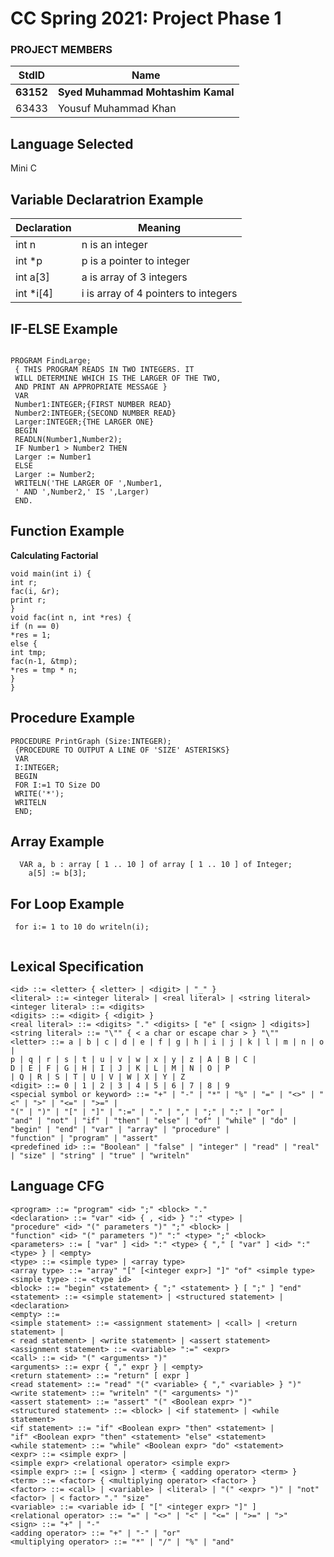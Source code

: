 # CC Spring 2021: Project Phase 1 #
### PROJECT MEMBERS ###
StdID | Name
------------ | -------------
**63152** | **Syed Muhammad Mohtashim Kamal**
63433 | Yousuf Muhammad Khan


## Language Selected ##
Mini C

## Variable Declaratrion Example ##

**Declaration** | **Meaning**
------------ | -------------
int n | n is an integer
int *p| p is a pointer to integer
int a[3]| a is array of 3 integers
int *i[4]| i is array of 4 pointers to integers

## IF-ELSE Example ##
```

PROGRAM FindLarge;
 { THIS PROGRAM READS IN TWO INTEGERS. IT
 WILL DETERMINE WHICH IS THE LARGER OF THE TWO,
 AND PRINT AN APPROPRIATE MESSAGE }
 VAR
 Number1:INTEGER;{FIRST NUMBER READ}
 Number2:INTEGER;{SECOND NUMBER READ}
 Larger:INTEGER;{THE LARGER ONE}
 BEGIN
 READLN(Number1,Number2);
 IF Number1 > Number2 THEN
 Larger := Number1
 ELSE
 Larger := Number2;
 WRITELN('THE LARGER OF ',Number1,
 ' AND ',Number2,' IS ',Larger)
 END. 
 ```
## Function Example ##

**Calculating Factorial**
```
void main(int i) {
int r;
fac(i, &r);
print r;
}
void fac(int n, int *res) {
if (n == 0)
*res = 1;
else {
int tmp;
fac(n-1, &tmp);
*res = tmp * n;
}
}  
```

## Procedure Example ##
```
PROCEDURE PrintGraph (Size:INTEGER);
 {PROCEDURE TO OUTPUT A LINE OF 'SIZE' ASTERISKS}
 VAR
 I:INTEGER;
 BEGIN
 FOR I:=1 TO Size DO
 WRITE('*');
 WRITELN
 END; 

```
## Array Example ##
```
  VAR a, b : array [ 1 .. 10 ] of array [ 1 .. 10 ] of Integer;
    a[5] := b[3];    
```
## For Loop Example ##
```
 for i:= 1 to 10 do writeln(i);
 
```

## Lexical Specification ##
```
<id> ::= <letter> { <letter> | <digit> | "_" }
<literal> ::= <integer literal> | <real literal> | <string literal>
<integer literal> ::= <digits>
<digits> ::= <digit> { <digit> }
<real literal> ::= <digits> "." <digits> [ "e" [ <sign> ] <digits>]
<string literal> ::= "\"" { < a char or escape char > } "\""
<letter> ::= a | b | c | d | e | f | g | h | i | j | k | l | m | n | o |
p | q | r | s | t | u | v | w | x | y | z | A | B | C |
D | E | F | G | H | I | J | K | L | M | N | O | P
| Q | R | S | T | U | V | W | X | Y | Z
<digit> ::= 0 | 1 | 2 | 3 | 4 | 5 | 6 | 7 | 8 | 9
<special symbol or keyword> ::= "+" | "-" | "*" | "%" | "=" | "<>" | "<" | ">" | "<=" | ">=" |
"(" | ")" | "[" | "]" | ":=" | "." | "," | ";" | ":" | "or" |
"and" | "not" | "if" | "then" | "else" | "of" | "while" | "do" |
"begin" | "end" | "var" | "array" | "procedure" |
"function" | "program" | "assert"
<predefined id> ::= "Boolean" | "false" | "integer" | "read" | "real" | "size" | "string" | "true" | "writeln" 
```
## Language CFG ##
```
<program> ::= "program" <id> ";" <block> "."
<declaration> ::= "var" <id> { , <id> } ":" <type> |
"procedure" <id> "(" parameters ")" ";" <block> |
"function" <id> "(" parameters ")" ":" <type> ";" <block>
<parameters> ::= [ "var" ] <id> ":" <type> { "," [ "var" ] <id> ":" <type> } | <empty>
<type> ::= <simple type> | <array type>
<array type> ::= "array" "[" [<integer expr>] "]" "of" <simple type>
<simple type> ::= <type id>
<block> ::= "begin" <statement> { ";" <statement> } [ ";" ] "end"
<statement> ::= <simple statement> | <structured statement> | <declaration>
<empty> ::=
<simple statement> ::= <assignment statement> | <call> | <return statement> |
< read statement> | <write statement> | <assert statement>
<assignment statement> ::= <variable> ":=" <expr>
<call> ::= <id> "(" <arguments> ")"
<arguments> ::= expr { "," expr } | <empty>
<return statement> ::= "return" [ expr ]
<read statement> ::= "read" "(" <variable> { "," <variable> } ")"
<write statement> ::= "writeln" "(" <arguments> ")"
<assert statement> ::= "assert" "(" <Boolean expr> ")"
<structured statement> ::= <block> | <if statement> | <while statement>
<if statement> ::= "if" <Boolean expr> "then" <statement> |
"if" <Boolean expr> "then" <statement> "else" <statement>
<while statement> ::= "while" <Boolean expr> "do" <statement> 
<expr> ::= <simple expr> |
<simple expr> <relational operator> <simple expr>
<simple expr> ::= [ <sign> ] <term> { <adding operator> <term> }
<term> ::= <factor> { <multiplying operator> <factor> }
<factor> ::= <call> | <variable> | <literal> | "(" <expr> ")" | "not" <factor> | < factor> "." "size"
<variable> ::= <variable id> [ "[" <integer expr> "]" ]
<relational operator> ::= "=" | "<>" | "<" | "<=" | ">=" | ">"
<sign> ::= "+" | "-"
<adding operator> ::= "+" | "-" | "or"
<multiplying operator> ::= "*" | "/" | "%" | "and" 
 ```
